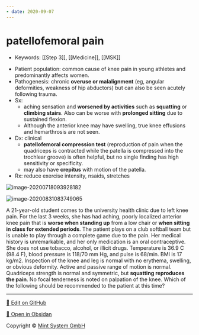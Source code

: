 ```yaml
---
- date: 2020-09-07
---
```


# patellofemoral pain

- Keywords: [[Step 3]], [[Medicine]], [[MSK]]

<!-- patellofemoral pain syndrome sx, dx, rx -->

- Patient population: common cause of knee pain in young athletes and predominantly affects women.
- Pathogenesis: chronic **overuse or malalignment** (eg, angular deformities, weakness of hip abductors) but can also be  seen acutely following trauma.
- Sx:
	- aching sensation and **worsened by activities** such as **squatting** or **climbing stairs**. Also can be worse with **prolonged sitting** due to sustained flexion.
	- Although the anterior knee may have swelling, true knee effusions and hemarthrosis are not seen.
- Dx: clinical
	- **patellofemoral compression test**  (reproduction of pain when the quadriceps is contracted while the patella is compressed into the trochlear groove) is often helpful, but no single finding has high sensitivity or specificity.
	- may also have **crepitus** with motion of the patella.
- Rx: reduce exercise intensity, nsaids, stretches

![image-20200718093928182](https://photos.thisispiggy.com/file/wikiFiles/image-20200718093928182.png)

![image-20200831083749065](https://photos.thisispiggy.com/file/wikiFiles/image-20200831083749065.png)

A 21-year-old student comes to the university health clinic due to left knee pain. For the last 3  weeks, she has had aching, poorly localized anterior knee pain that is  **worse when standing up** from a low chair or **when sitting in class for extended periods**. The patient plays on a club softball team but is  unable to play through a complete game due to the pain. Her medical  history is unremarkable, and her only medication is an oral  contraceptive. She does not use tobacco, alcohol, or illicit drugs.  Temperature is 36.9 C (98.4 F), blood pressure is 118/70 mm Hg, and  pulse is 68/min. BMI is 17 kg/m2. Inspection of the knee and leg is normal with no erythema, swelling, or obvious  deformity. Active and passive range of motion is normal. Quadriceps  strength is normal and symmetric, but **squatting reproduces the pain**. No focal tenderness is noted on palpation of the knee. Which of the  following should be recommended to the patient at this time?


<hr>

[📝 Edit on GitHub](https://github.com/Mint-System/Knowledge/blob/master/patellofemoral%20pain.md)

[📂 Open in Obsidan](obsidian://open?vault=Knowledge%20Mint%20System&file=patellofemoral%20pain.md ':target=_self')

<footer>Copyright © <a href="https://www.mint-system.ch/">Mint System GmbH</a></footer>